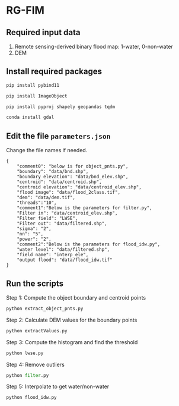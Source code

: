 # RG-FIM

## Required input data
1. Remote sensing-derived binary flood map: 1-water, 0-non-water
2. DEM
   
## Install required packages
```python
pip install pybind11

pip install ImageObject

pip install pyproj shapely geopandas tqdm

conda install gdal
```

## Edit the file `parameters.json`
Change the file names if needed.
`````
{
    "comment0": "below is for object_pnts.py",
    "boundary": "data/bnd.shp",
    "boundary elevation": "data/bnd_elev.shp",
    "centroid": "data/centroid.shp",
    "centroid elevation": "data/centroid_elev.shp",
    "flood image": "data/flood_2class.tif",
    "dem": "data/dem.tif",
    "threads":"10",
    "comment1":"Below is the parameters for filter.py",
    "Filter in": "data/centroid_elev.shp",
    "Filter field": "LWSE",
    "Filter out": "data/filtered.shp",
    "sigma": "2",
    "nn": "5",
    "power": "2",
    "comment2":"Below is the parameters for flood_idw.py",
    "water level": "data/filtered.shp",
    "field name": "interp_ele",
    "output flood": "data/flood_idw.tif"
}
`````

## Run the scripts
Step 1: Compute the object boundary and centroid points
```python
python extract_object_pnts.py
```
Step 2: Calculate DEM values for the boundary points
```python
python extractValues.py
```
Step 3: Compute the histogram and find the threshold
```python
python lwse.py
```
Step 4: Remove outliers
```python
python filter.py
```
Step 5: Interpolate to get water/non-water
```python
python flood_idw.py
```
